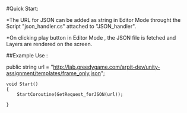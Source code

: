 
#Quick Start:

*The URL for JSON can be added as string in Editor Mode throught the Script "json_handler.cs" attached to "JSON_handler".

*On clicking play button in Editor Mode , the JSON file is fetched and Layers are rendered on the screen.

##Example Use :


 public string url = "http://lab.greedygame.com/arpit-dev/unity-assignment/templates/frame_only.json";
 
    void Start()
    {
        StartCoroutine(GetRequest_forJSON(url));

    }
